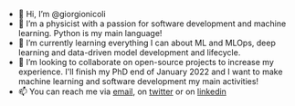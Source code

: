 - 👋 Hi, I’m @giorgionicoli
- 👀 I’m a physicist with a passion for software development and machine learning. Python is my main language!
- 🌱 I’m currently learning everything I can about ML and MLOps, deep learning and data-driven model development and lifecycle.
- 💞️ I’m looking to collaborate on open-source projects to increase my experience. I'll finish my PhD end of January 2022 and I want to make machine learning and software development my main activities!
- 📫 You can reach me via [email](mailto:nic.giorgio1992@gmail.com), on [twitter](https://twitter.com/giorgionicoli__) or on [linkedin](https://www.linkedin.com/in/giorgio-nicoli-35b9a4106/)

<!---
giorgionicoli/giorgionicoli is a ✨ special ✨ repository because its `README.md` (this file) appears on your GitHub profile.
You can click the Preview link to take a look at your changes.
--->
